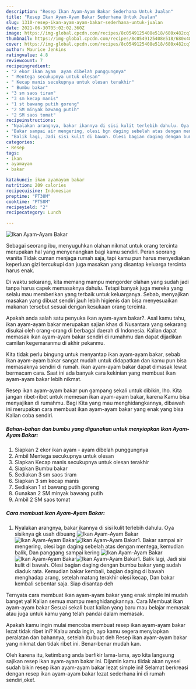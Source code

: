```yaml
---
description: "Resep Ikan Ayam-Ayam Bakar Sederhana Untuk Jualan"
title: "Resep Ikan Ayam-Ayam Bakar Sederhana Untuk Jualan"
slug: 1310-resep-ikan-ayam-ayam-bakar-sederhana-untuk-jualan
date: 2021-06-30T05:02:02.360Z
image: https://img-global.cpcdn.com/recipes/8c0549125408e518/680x482cq70/ikan-ayam-ayam-bakar-foto-resep-utama.jpg
thumbnail: https://img-global.cpcdn.com/recipes/8c0549125408e518/680x482cq70/ikan-ayam-ayam-bakar-foto-resep-utama.jpg
cover: https://img-global.cpcdn.com/recipes/8c0549125408e518/680x482cq70/ikan-ayam-ayam-bakar-foto-resep-utama.jpg
author: Maurice Jenkins
ratingvalue: 4.8
reviewcount: 7
recipeingredient:
- "2 ekor ikan ayam  ayam dibelah punggungnya"
- " Mentega secukupnya untuk olesan"
- " Kecap manis secukupnya untuk olesan terakhir"
- " Bumbu bakar"
- "3 sm saos tiram"
- "3 sm kecap manis"
- "1 st bawang putih goreng"
- "2 SM minyak bawang putih"
- "2 SM saos tomat"
recipeinstructions:
- "Nyalakan arangnya, bakar ikannya di sisi kulit terlebih dahulu. Oya sisiknya gk usah dibuang"
- "Bakar sampai air mengering, olesi bgn daging sebelah atas dengan mentega, kemudian balik, Dan panggang sampai kering"
- "Balik lagi, Jadi sisi kulit di bawah. Olesi bagian daging dengan bumbu bakar yang sudah diaduk rata. Kemudian bakar kembali, bagian daging di bawah menghadap arang, setelah matang terakhir olesi kecap, Dan bakar kembali sebentar saja. Siap disantap deh"
categories:
- Resep
tags:
- ikan
- ayamayam
- bakar

katakunci: ikan ayamayam bakar 
nutrition: 209 calories
recipecuisine: Indonesian
preptime: "PT38M"
cooktime: "PT58M"
recipeyield: "2"
recipecategory: Lunch

---
```



![Ikan Ayam-Ayam Bakar](https://img-global.cpcdn.com/recipes/8c0549125408e518/680x482cq70/ikan-ayam-ayam-bakar-foto-resep-utama.jpg)

Sebagai seorang ibu, menyuguhkan olahan nikmat untuk orang tercinta merupakan hal yang menyenangkan bagi kamu sendiri. Peran seorang  wanita Tidak cuman menjaga rumah saja, tapi kamu pun harus menyediakan keperluan gizi tercukupi dan juga masakan yang disantap keluarga tercinta harus enak.

Di waktu  sekarang, kita memang mampu mengorder olahan yang sudah jadi tanpa harus capek memasaknya dahulu. Tetapi banyak juga mereka yang selalu mau memberikan yang terbaik untuk keluarganya. Sebab, menyajikan masakan yang dibuat sendiri jauh lebih higienis dan bisa menyesuaikan makanan tersebut sesuai dengan kesukaan orang tercinta. 



Apakah anda salah satu penyuka ikan ayam-ayam bakar?. Asal kamu tahu, ikan ayam-ayam bakar merupakan sajian khas di Nusantara yang sekarang disukai oleh orang-orang di berbagai daerah di Indonesia. Kalian dapat memasak ikan ayam-ayam bakar sendiri di rumahmu dan dapat dijadikan camilan kegemaranmu di akhir pekanmu.

Kita tidak perlu bingung untuk menyantap ikan ayam-ayam bakar, sebab ikan ayam-ayam bakar sangat mudah untuk didapatkan dan kamu pun bisa memasaknya sendiri di rumah. ikan ayam-ayam bakar dapat dimasak lewat bermacam cara. Saat ini ada banyak cara kekinian yang membuat ikan ayam-ayam bakar lebih nikmat.

Resep ikan ayam-ayam bakar pun gampang sekali untuk dibikin, lho. Kita jangan ribet-ribet untuk memesan ikan ayam-ayam bakar, karena Kamu bisa menyajikan di rumahmu. Bagi Kita yang mau menghidangkannya, dibawah ini merupakan cara membuat ikan ayam-ayam bakar yang enak yang bisa Kalian coba sendiri.

<!--inarticleads1-->

##### Bahan-bahan dan bumbu yang digunakan untuk menyiapkan Ikan Ayam-Ayam Bakar:

1. Siapkan 2 ekor ikan ayam - ayam dibelah punggungnya
1. Ambil  Mentega secukupnya untuk olesan
1. Siapkan  Kecap manis secukupnya untuk olesan terakhir
1. Siapkan  Bumbu bakar
1. Sediakan 3 sm saos tiram
1. Siapkan 3 sm kecap manis
1. Sediakan 1 st bawang putih goreng
1. Gunakan 2 SM minyak bawang putih
1. Ambil 2 SM saos tomat




<!--inarticleads2-->

##### Cara membuat Ikan Ayam-Ayam Bakar:

1. Nyalakan arangnya, bakar ikannya di sisi kulit terlebih dahulu. Oya sisiknya gk usah dibuang
<img src="https://img-global.cpcdn.com/steps/4ea766ffccfa799f/160x128cq70/ikan-ayam-ayam-bakar-langkah-memasak-1-foto.jpg" alt="Ikan Ayam-Ayam Bakar"><img src="https://img-global.cpcdn.com/steps/032aff4eee3602b1/160x128cq70/ikan-ayam-ayam-bakar-langkah-memasak-1-foto.jpg" alt="Ikan Ayam-Ayam Bakar"><img src="https://img-global.cpcdn.com/steps/0eb935a277049fb7/160x128cq70/ikan-ayam-ayam-bakar-langkah-memasak-1-foto.jpg" alt="Ikan Ayam-Ayam Bakar">1. Bakar sampai air mengering, olesi bgn daging sebelah atas dengan mentega, kemudian balik, Dan panggang sampai kering
<img src="https://img-global.cpcdn.com/steps/756467439b04be05/160x128cq70/ikan-ayam-ayam-bakar-langkah-memasak-2-foto.jpg" alt="Ikan Ayam-Ayam Bakar"><img src="https://img-global.cpcdn.com/steps/b5dacd81fa666ae8/160x128cq70/ikan-ayam-ayam-bakar-langkah-memasak-2-foto.jpg" alt="Ikan Ayam-Ayam Bakar"><img src="https://img-global.cpcdn.com/steps/8c02c5619be4ea0f/160x128cq70/ikan-ayam-ayam-bakar-langkah-memasak-2-foto.jpg" alt="Ikan Ayam-Ayam Bakar">1. Balik lagi, Jadi sisi kulit di bawah. Olesi bagian daging dengan bumbu bakar yang sudah diaduk rata. Kemudian bakar kembali, bagian daging di bawah menghadap arang, setelah matang terakhir olesi kecap, Dan bakar kembali sebentar saja. Siap disantap deh




Ternyata cara membuat ikan ayam-ayam bakar yang enak simple ini mudah banget ya! Kalian semua mampu menghidangkannya. Cara Membuat ikan ayam-ayam bakar Sesuai sekali buat kalian yang baru mau belajar memasak atau juga untuk kamu yang telah pandai dalam memasak.

Apakah kamu ingin mulai mencoba membuat resep ikan ayam-ayam bakar lezat tidak ribet ini? Kalau anda ingin, ayo kamu segera menyiapkan peralatan dan bahannya, setelah itu buat deh Resep ikan ayam-ayam bakar yang nikmat dan tidak ribet ini. Benar-benar mudah kan. 

Oleh karena itu, ketimbang anda berfikir lama-lama, ayo kita langsung sajikan resep ikan ayam-ayam bakar ini. Dijamin kamu tiidak akan nyesel sudah bikin resep ikan ayam-ayam bakar lezat simple ini! Selamat berkreasi dengan resep ikan ayam-ayam bakar lezat sederhana ini di rumah sendiri,oke!.

